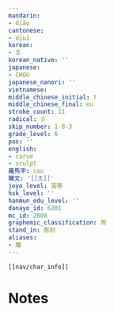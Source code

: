 ```yaml
---
mandarin:
- diāo
cantonese:
- diu1
korean:
- 조
korean_native: ''
japanese:
- CHOU
japanese_nanori: ''
vietnamese:
middle_chinese_initial: t
middle_chinese_final: eu
stroke_count: 11
radical: 彡
skip_number: 1-8-3
grade_level: 6
pos: ''
english:
- carve
- sculpt
羅馬字: cou
韓文: '[[초]]'
joyo_level: 高等
hsk_level: ''
hanmun_edu_level: ''
danayo_id: 6201
mc_id: 2808
graphemic_classification: 周
stand_in: 彫刻
aliases:
- 雕
---
```

```meta-bind-embed
[[nav/char_info]]
```

# Notes
